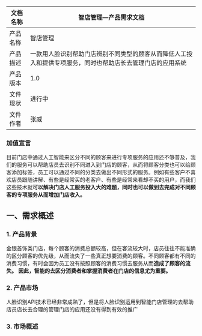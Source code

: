 
|文档名称|智店管理—产品需求文档|
|--|--|
|产品名称|智店管理|
|产品描述|一款用人脸识别帮助门店辨别不同类型的顾客从而降低人工投入和提供专项服务，同时也帮助店长去管理门店的应用系统|
|产品版本|1.0|
|文件现状|进行中|
|文件作者|张威|

### 加值宣言
目前门店中通过人工智能来区分不同的顾客来进行专项服务的应用还不够普及，我们的服务可以帮助店员去识别不同进入到门店的顾客，从而将顾客分类也可以给顾客添加标签，员工可以通过不同的分类去做出不同形式的服务。例如有些客户不喜欢店员跟随讲解、有些是经常买的老客户、有些是经常来看却不买的用户，而我们这些技术就**可以解决门店人工服务投入大的难题，同时也可以做到去完成对不同顾客的专项服务从而增加门店收入。**
## 一、需求概述
### 1. 产品背景
金银首饰类门店，每个顾客的消费总额较高，但在客流较大时，店员往往不能准确的区分顾客的优先级，从而流失了一些真正想要消费的顾客。不同顾客都有不同的消费习惯，有时会因为员工没有按照顾客的消费习惯去服务从而**造成了顾客的流失。** **因此，智能的去区分消费者和掌握消费者在门店的信息尤为重要。**
### 2. 产品市场
人脸识别API技术已经非常成熟了，但是将人脸识别运用到智能门店管理的去帮助店员店长去合理的管理门店的应用还没有得到有效的推广
### 3. 市场概述

